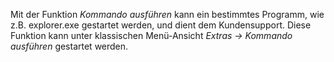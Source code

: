 Mit der  Funktion *Kommando ausführen* kann ein bestimmtes Programm, wie z.B. explorer.exe gestartet werden, und dient dem Kundensupport.
Diese Funktion kann unter klassischen Menü-Ansicht *Extras → Kommando ausführen* gestartet werden.
